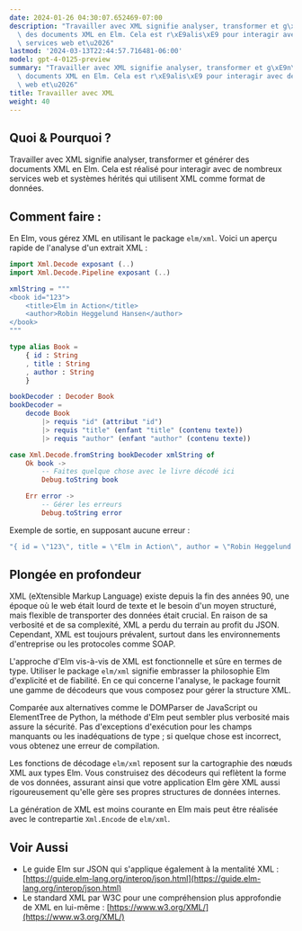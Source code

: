```yaml
---
date: 2024-01-26 04:30:07.652469-07:00
description: "Travailler avec XML signifie analyser, transformer et g\xE9n\xE9rer\
  \ des documents XML en Elm. Cela est r\xE9alis\xE9 pour interagir avec de nombreux\
  \ services web et\u2026"
lastmod: '2024-03-13T22:44:57.716481-06:00'
model: gpt-4-0125-preview
summary: "Travailler avec XML signifie analyser, transformer et g\xE9n\xE9rer des\
  \ documents XML en Elm. Cela est r\xE9alis\xE9 pour interagir avec de nombreux services\
  \ web et\u2026"
title: Travailler avec XML
weight: 40
---
```


## Quoi & Pourquoi ?
Travailler avec XML signifie analyser, transformer et générer des documents XML en Elm. Cela est réalisé pour interagir avec de nombreux services web et systèmes hérités qui utilisent XML comme format de données.

## Comment faire :
En Elm, vous gérez XML en utilisant le package `elm/xml`. Voici un aperçu rapide de l'analyse d'un extrait XML :

```Elm
import Xml.Decode exposant (..)
import Xml.Decode.Pipeline exposant (..)

xmlString = """
<book id="123">
    <title>Elm in Action</title>
    <author>Robin Heggelund Hansen</author>
</book>
"""

type alias Book =
    { id : String
    , title : String
    , author : String
    }

bookDecoder : Decoder Book
bookDecoder =
    decode Book
        |> requis "id" (attribut "id")
        |> requis "title" (enfant "title" (contenu texte))
        |> requis "author" (enfant "author" (contenu texte))

case Xml.Decode.fromString bookDecoder xmlString of
    Ok book ->
        -- Faites quelque chose avec le livre décodé ici
        Debug.toString book

    Err error ->
        -- Gérer les erreurs
        Debug.toString error
```

Exemple de sortie, en supposant aucune erreur :

```Elm
"{ id = \"123\", title = \"Elm in Action\", author = \"Robin Heggelund Hansen\" }"
```

## Plongée en profondeur
XML (eXtensible Markup Language) existe depuis la fin des années 90, une époque où le web était lourd de texte et le besoin d'un moyen structuré, mais flexible de transporter des données était crucial. En raison de sa verbosité et de sa complexité, XML a perdu du terrain au profit du JSON. Cependant, XML est toujours prévalent, surtout dans les environnements d'entreprise ou les protocoles comme SOAP.

L'approche d'Elm vis-à-vis de XML est fonctionnelle et sûre en termes de type. Utiliser le package `elm/xml` signifie embrasser la philosophie Elm d'explicité et de fiabilité. En ce qui concerne l'analyse, le package fournit une gamme de décodeurs que vous composez pour gérer la structure XML.

Comparée aux alternatives comme le DOMParser de JavaScript ou ElementTree de Python, la méthode d'Elm peut sembler plus verbosité mais assure la sécurité. Pas d'exceptions d'exécution pour les champs manquants ou les inadéquations de type ; si quelque chose est incorrect, vous obtenez une erreur de compilation.

Les fonctions de décodage `elm/xml` reposent sur la cartographie des nœuds XML aux types Elm. Vous construisez des décodeurs qui reflètent la forme de vos données, assurant ainsi que votre application Elm gère XML aussi rigoureusement qu'elle gère ses propres structures de données internes.

La génération de XML est moins courante en Elm mais peut être réalisée avec le contrepartie `Xml.Encode` de `elm/xml`.

## Voir Aussi
- Le guide Elm sur JSON qui s'applique également à la mentalité XML : [https://guide.elm-lang.org/interop/json.html](https://guide.elm-lang.org/interop/json.html)
- Le standard XML par W3C pour une compréhension plus approfondie de XML en lui-même : [https://www.w3.org/XML/](https://www.w3.org/XML/)
